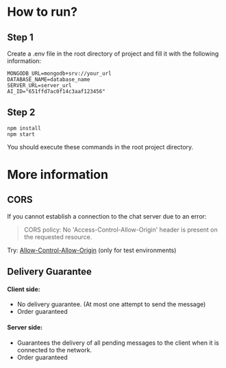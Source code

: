 # How to run?

## Step 1

Create a .env file in the root directory of project and fill it with the following information:

```
MONGODB_URL=mongodb+srv://your_url
DATABASE_NAME=database_name
SERVER_URL=server_url
AI_ID="651ffd7ac0f14c3aaf123456"
```

## Step 2

```
npm install
npm start
```

You should execute these commands in the root project directory.

# More information

## CORS

If you cannot establish a connection to the chat server due to an error:

> CORS policy: No 'Access-Control-Allow-Origin' header is present on the requested resource.

Try: [Allow-Control-Allow-Origin](https://chromewebstore.google.com/detail/allow-cors-access-control/lhobafahddgcelffkeicbaginigeejlf?hl=en&fbclid=IwZXh0bgNhZW0CMTAAAR0dHWnBaQuzyMOTM469v7nUEcAZOHRhZuLb9y677QQLr7udO46IPWeAI4c_aem_LGhe5_nOVvZy6WjVm3zYNQ&pli=1) (only for test environments)

## Delivery Guarantee

#### Client side:

- No delivery guarantee. (At most one attempt to send the message)
- Order guaranteed

#### Server side:

- Guarantees the delivery of all pending messages to the client when it is connected to the network.
- Order guaranteed

